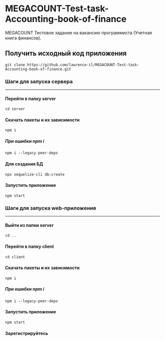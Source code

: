 # MEGACOUNT-Test-task-Accounting-book-of-finance
MEGACOUNT Тестовое задание на вакансию программиста (Учетная книга финансов).

## Получить исходный код приложения
`git clone https://github.com/lawrence-il/MEGACOUNT-Test-task-Accounting-book-of-finance.git`

### Шаги для запуска сервера
---
#### Перейти в папку server
`cd server`
#### Скачать пакеты и их зависимости
`npm i`
##### При ошибки npm i
`npm i --legacy-peer-deps`
#### Для создания БД
`npx sequelize-cli db:create`
#### Запустить приложение
`npm start`

### Шаги для запуска web-приложения
---
#### Выйти из папки server
`cd ..`
#### Перейти в папку client
`cd client`
#### Скачать пакеты и их зависимости
`npm i`
##### При ошибки npm i
`npm i --legacy-peer-deps`
#### Запустить приложение
`npm start`
#### Зарегистрируйтесь
